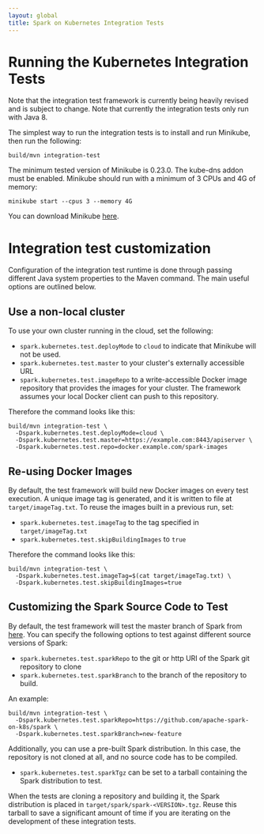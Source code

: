 ```yaml
---
layout: global
title: Spark on Kubernetes Integration Tests
---
```


# Running the Kubernetes Integration Tests

Note that the integration test framework is currently being heavily revised and
is subject to change. Note that currently the integration tests only run with Java 8.

The simplest way to run the integration tests is to install and run Minikube, then run the following:

    build/mvn integration-test
    
The minimum tested version of Minikube is 0.23.0. The kube-dns addon must be enabled. Minikube should
run with a minimum of 3 CPUs and 4G of memory:

    minikube start --cpus 3 --memory 4G

You can download Minikube [here](https://github.com/kubernetes/minikube/releases).

# Integration test customization

Configuration of the integration test runtime is done through passing different Java system properties to the Maven
command. The main useful options are outlined below.

## Use a non-local cluster

To use your own cluster running in the cloud, set the following:

* `spark.kubernetes.test.deployMode` to `cloud` to indicate that Minikube will not be used.
* `spark.kubernetes.test.master` to your cluster's externally accessible URL
* `spark.kubernetes.test.imageRepo` to a write-accessible Docker image repository that provides the images for your
cluster. The framework assumes your local Docker client can push to this repository.

Therefore the command looks like this:

    build/mvn integration-test \
      -Dspark.kubernetes.test.deployMode=cloud \
      -Dspark.kubernetes.test.master=https://example.com:8443/apiserver \
      -Dspark.kubernetes.test.repo=docker.example.com/spark-images
      
## Re-using Docker Images

By default, the test framework will build new Docker images on every test execution. A unique image tag is generated,
and it is written to file at `target/imageTag.txt`. To reuse the images built in a previous run, set:

* `spark.kubernetes.test.imageTag` to the tag specified in `target/imageTag.txt`
* `spark.kubernetes.test.skipBuildingImages` to `true`

Therefore the command looks like this:

    build/mvn integration-test \
      -Dspark.kubernetes.test.imageTag=$(cat target/imageTag.txt) \
      -Dspark.kubernetes.test.skipBuildingImages=true

## Customizing the Spark Source Code to Test

By default, the test framework will test the master branch of Spark from [here](https://github.com/apache/spark). You
can specify the following options to test against different source versions of Spark:

* `spark.kubernetes.test.sparkRepo` to the git or http URI of the Spark git repository to clone
* `spark.kubernetes.test.sparkBranch` to the branch of the repository to build.

An example:

    build/mvn integration-test \
      -Dspark.kubernetes.test.sparkRepo=https://github.com/apache-spark-on-k8s/spark \
      -Dspark.kubernetes.test.sparkBranch=new-feature

Additionally, you can use a pre-built Spark distribution. In this case, the repository is not cloned at all, and no
source code has to be compiled.

* `spark.kubernetes.test.sparkTgz` can be set to a tarball containing the Spark distribution to test.

When the tests are cloning a repository and building it, the Spark distribution is placed in
`target/spark/spark-<VERSION>.tgz`. Reuse this tarball to save a significant amount of time if you are iterating on
the development of these integration tests.
